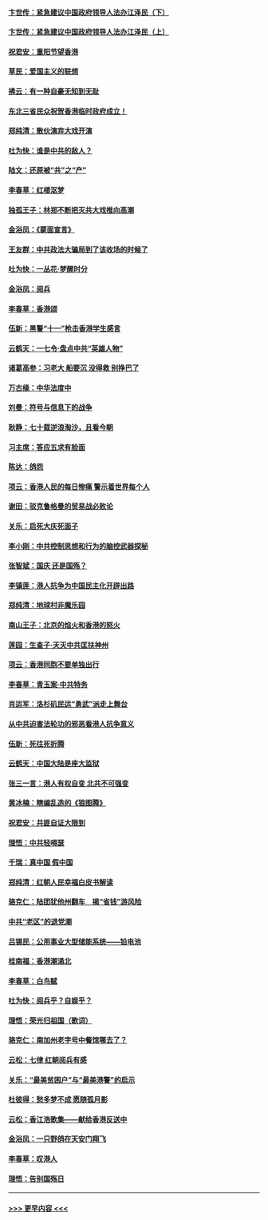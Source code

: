 #### [卞世传：紧急建议中国政府领导人法办江泽民（下）](../pages/nsc993/n11573390.md?t=10071311) 
#### [卞世传：紧急建议中国政府领导人法办江泽民（上）](../pages/nsc993/n11573208.md?t=10071311) 
#### [祝君安：重阳节望香港](../pages/nsc993/n11573190.md?t=10071311) 
#### [草民：爱国主义的联想](../pages/nsc993/n11572333.md?t=10071311) 
#### [拂云：有一种自豪无知到无耻](../pages/nsc993/n11572006.md?t=10071311) 
#### [东北三省民众祝贺香港临时政府成立！](../pages/nsc993/n11571215.md?t=10071311) 
#### [郑纯清：散伙演弃大戏开演](../pages/nsc993/n11570826.md?t=10071311) 
#### [吐为快：谁是中共的敌人？](../pages/nsc993/n11570817.md?t=10071311) 
#### [陆文：还原被“共”之“产”](../pages/nsc993/n11570798.md?t=10071311) 
#### [李春草：红楼沤梦](../pages/nsc993/n11569673.md?t=10071311) 
#### [独孤王子：林郑不断把灭共大戏推向高潮](../pages/nsc993/n11569381.md?t=10071311) 
#### [金浴凤：《蒙面宣言》](../pages/nsc993/n11569368.md?t=10071311) 
#### [王友群：中共政法大骗局到了该收场的时候了](../pages/nsc993/n11568940.md?t=10071311) 
#### [吐为快：一丛花‧梦醒时分](../pages/nsc993/n11567491.md?t=10071311) 
#### [金浴凤：阅兵](../pages/nsc993/n11567454.md?t=10071311) 
#### [李春草：香港颂](../pages/nsc993/n11567444.md?t=10071311) 
#### [伍新：黑警“十一”枪击香港学生感言](../pages/nsc993/n11567426.md?t=10071311) 
#### [云鹤天：一七令‧盘点中共“英雄人物”](../pages/nsc993/n11567091.md?t=10071311) 
#### [诸葛高参：习老大 船要沉 没得救 别挣巴了](../pages/nsc993/n11566976.md?t=10071311) 
#### [万古缘：中华法度中](../pages/nsc993/n11566726.md?t=10071311) 
#### [刘曼：符号与信息下的战争](../pages/nsc993/n11564655.md?t=10071311) 
#### [耿静：七十载逆浪淘沙，且看今朝](../pages/nsc993/n11564520.md?t=10071311) 
#### [习主席：答应五求有脸面](../pages/nsc993/n11563953.md?t=10071311) 
#### [陈达：鸽怨](../pages/nsc993/n11561879.md?t=10071311) 
#### [项云：香港人民的每日惨痛  警示着世界每个人](../pages/nsc993/n11559273.md?t=10071311) 
#### [谢田：驳克鲁格曼的贸易战必败论](../pages/nsc993/n11555840.md?t=10071311) 
#### [关乐：启死大庆死面子](../pages/nsc993/n11556823.md?t=10071311) 
#### [李小刚：中共控制思想和行为的脑控武器探秘](../pages/nsc993/n11556776.md?t=10071311) 
#### [张智斌：国庆  还是国殇？](../pages/nsc993/n11556617.md?t=10071311) 
#### [李镇莲：港人抗争为中国民主化开辟出路](../pages/nsc993/n11556570.md?t=10071311) 
#### [郑纯清：地球村非魔乐园](../pages/nsc993/n11555415.md?t=10071311) 
#### [南山王子：北京的焰火和香港的怒火](../pages/nsc993/n11555318.md?t=10071311) 
#### [莲园：生查子·天灭中共匡扶神州](../pages/nsc993/n11555302.md?t=10071311) 
#### [项云：香港同胞不要单独出行](../pages/nsc993/n11555276.md?t=10071311) 
#### [李春草：青玉案‧中共特务](../pages/nsc993/n11552356.md?t=10071311) 
#### [肖运军：洛杉矶民运“勇武”派走上舞台](../pages/nsc993/n11551595.md?t=10071311) 
#### [从中共迫害法轮功的邪恶看港人抗争意义](../pages/nsc993/n11540858.md?t=10071311) 
#### [伍新：死往死折腾](../pages/nsc993/n11550174.md?t=10071311) 
#### [云鹤天：中国大陆是座大监狱](../pages/nsc993/n11550155.md?t=10071311) 
#### [张三一言：港人有权自变 北共不可强变](../pages/nsc993/n11550132.md?t=10071311) 
#### [黄冰楠：瞎编乱造的《狼图腾》](../pages/nsc993/n11550082.md?t=10071311) 
#### [祝君安：共匪自证大限到](../pages/nsc993/n11550041.md?t=10071311) 
#### [理悟：中共轻嘚瑟](../pages/nsc993/n11547978.md?t=10071311) 
#### [千瑞：真中国 假中国](../pages/nsc993/n11547865.md?t=10071311) 
#### [郑纯清：红朝人民幸福白皮书解读](../pages/nsc993/n11547499.md?t=10071311) 
#### [骆克仁：陆团犹他州翻车　揭“省钱”游风险](../pages/nsc993/n11546977.md?t=10071311) 
#### [中共“老区”的退党潮](../pages/nsc993/n11545995.md?t=10071311) 
#### [吕锡民：公用事业大型储能系统——铅电池](../pages/nsc993/n11545701.md?t=10071311) 
#### [桂南福：香港潮涌北](../pages/nsc993/n11545682.md?t=10071311) 
#### [李春草：白鸟赋](../pages/nsc993/n11545663.md?t=10071311) 
#### [吐为快：阅兵乎？自娱乎？](../pages/nsc993/n11545625.md?t=10071311) 
#### [理悟：荣光归祖国（歌词）](../pages/nsc993/n11545616.md?t=10071311) 
#### [骆克仁：南加州老字号中餐馆哪去了？](../pages/nsc993/n11545120.md?t=10071311) 
#### [云松：七律 红朝阅兵有感](../pages/nsc993/n11542394.md?t=10071311) 
#### [关乐：“最美贫困户”与“最美港警”的启示](../pages/nsc993/n11542252.md?t=10071311) 
#### [杜彼得：愁多梦不成 愿随孤月影](../pages/nsc993/n11540296.md?t=10071311) 
#### [云松：香江浩歌集——献给香港反送中](../pages/nsc993/n11540149.md?t=10071311) 
#### [金浴凤：一只野鸽在天安门翔飞](../pages/nsc993/n11540280.md?t=10071311) 
#### [李春草：叹港人](../pages/nsc993/n11540119.md?t=10071311) 
#### [理悟：告别国殇日](../pages/nsc993/n11539610.md?t=10071311) 

----
#### [ >>> 更早内容 <<< ](../indexes/nsc993-earlier.md)
